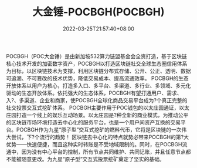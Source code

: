 ﻿---
weight: 
title: "大金锤-POCBGH(POCBGH)"
description: "POCBGH（POC大金锤）是由新加坡532算力链盟基金会全资打造，基于区块链核心技术开发的加密数字资产，POCBGH以打造区块链社交全球生态圈信用体系为目标，以区块链技术为支撑，利用..."
date: 2022-03-25T21:57:40+08:00
lastmod: 2022-03-25T16:45:40+08:00
draft: false
authors: ["Metabd"]
featuredImage: "dajinchui-pocbghpocbgh.webp"
link: ""
tags: ["数字代币","大金锤-POCBGH(POCBGH)"]
categories: ["navigation"]
navigation: ["数字代币"]
lightgallery: true
toc: true
pinned: false
recommend: false
recommend1: false
---
POCBGH（POC大金锤）是由新加坡532算力链盟基金会全资打造，基于区块链核心技术开发的加密数字资产，POCBGH以打造区块链社交全球生态圈信用体系为目标，以区块链技术为支撑，利用区块链分布式存储、公开、公正、透明、数据可追溯、不可篡改的技术优势，降低交易成本、提高流通效率。
POCBGH的生态开放体系以用户为核心，打造多入口、多平台、多渠道、多行业、多领域、多元化驱动的生态开放体系。依托强大的生态体系，POCBGH有望打通用户、需求、入?、多渠道、企业和商家，使POCBGH全球化商品交易平台成为?个真正完整的社交投票交互式挖矿体系。
POCBGH主要作用于POC钱包的以太庄园通证，以太庄园打造一个线上的娱乐互动场景。以太庄园是?种全新的商业模式，为推动公平的区块链市场环境打造去中心化的服务平台，也是一个用户间资产互换的交易平台。POCBGH作为九星“原子型”交互式挖矿的燃料代币，它将是区块链的一次伟大尝试，下?个流行的趋势！
区块链去中心化的特点就势必带来POCBGH的第?大优势——快速便捷，而且这种实时转账是不受地域限制的。同时，在POCBGH流通中，因为没有中心平台的控制，所有节点共同维护、共同记账，并且任意节点都不能被随意更改。为九星“原子型”交互式投票挖矿奠定了坚实的基础。
